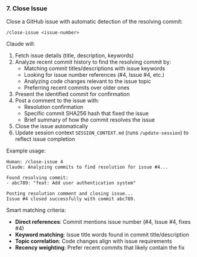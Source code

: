 ### 7. Close Issue
Close a GitHub issue with automatic detection of the resolving commit:

`/close-issue <issue-number>`

Claude will:
1. Fetch issue details (title, description, keywords)
2. Analyze recent commit history to find the resolving commit by:
   - Matching commit titles/descriptions with issue keywords
   - Looking for issue number references (#4, Issue #4, etc.)
   - Analyzing code changes relevant to the issue topic
   - Preferring recent commits over older ones
3. Present the identified commit for confirmation
4. Post a comment to the issue with:
   - Resolution confirmation  
   - Specific commit SHA256 hash that fixed the issue
   - Brief summary of how the commit resolves the issue
5. Close the issue automatically
6. Update session context `SESSION_CONTEXT.md` (runs `/update-session`) to reflect issue completion

Example usage:
```
Human: /close-issue 4
Claude: Analyzing commits to find resolution for issue #4...

Found resolving commit:
- abc789: "feat: Add user authentication system"

Posting resolution comment and closing issue...
Issue #4 closed successfully with commit abc789.
```

Smart matching criteria:
- **Direct references**: Commit mentions issue number (#4, Issue #4, fixes #4)
- **Keyword matching**: Issue title words found in commit title/description
- **Topic correlation**: Code changes align with issue requirements
- **Recency weighting**: Prefer recent commits that likely contain the fix
